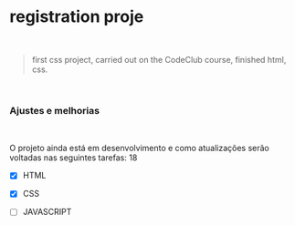 # registration proje
​

> first css project, carried out on the CodeClub course, finished html, css.

​

### Ajustes e melhorias

​

O projeto ainda está em desenvolvimento e como atualizações serão voltadas nas seguintes tarefas:
18
​

- [x] HTML

- [x] CSS

- [ ] JAVASCRIPT

​
